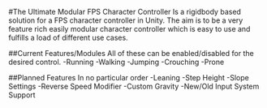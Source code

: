#The Ultimate Modular FPS Character Controller
Is a rigidbody based solution for a FPS character controller in Unity.
The aim is to be a very feature rich easily modular character controller which is easy to use and fulfills a load of different use cases.

##Current Features/Modules
All of these can be enabled/disabled for the desired control.
-Running
-Walking
-Jumping
-Crouching
-Prone

##Planned Features
In no particular order
-Leaning
-Step Height
-Slope Settings
-Reverse Speed Modifier
-Custom Gravity
-New/Old Input System Support
